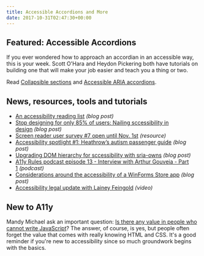 ```yaml
---
title: Accessible Accordions and More
date: 2017-10-31T02:47:30+00:00
---
```


## Featured: Accessible Accordions

If you ever wondered how to approach an accordian in an accessible way, this is your week. Scott O'Hara and Heydon Pickering both have tutorials on building one that will make your job easier and teach you a thing or two.

Read [Collapsible sections](https://inclusive-components.design/collapsible-sections/) and [Accessible ARIA accordions](http://www.scottohara.me/blog/2017/10/25/accordion-release.html).

## News, resources, tools and tutorials

- [An accessibility reading list](https://accessibility.blog.gov.uk/2017/10/23/an-accessibility-reading-list/) *(blog post)*
- [Stop designing for only 85% of users: Nailing sccessibility in design](https://www.smashingmagazine.com/2017/10/nailing-accessibility-design/) *(blog post)*
- [Screen reader user survey #7 open until Nov. 1st](https://webaim.org/projects/screenreadersurvey7/) *(resource)*
- [Accessibility spotlight #1: Heathrow’s autism passenger guide](https://hello-lilianna.com/2017/10/23/accessibility-spotlight-1-heathrows-autism-passenger-guide/) *(blog post)*
- [Upgrading DOM hierarchy for sccessibility with sria-owns](http://csskarma.com/blog/aria-owns/) *(blog post)*
- [A11y Rules podcast episode 13 - Interview with Arthur Gouveia - Part 1](https://www.patreon.com/posts/a11y-rules-13-1-14952362) *(podcast)*
- [Considerations around the accessibility of a WinForms Store app](https://blogs.msdn.microsoft.com/winuiautomation/2017/10/20/considerations-around-the-accessibility-of-a-winforms-store-app/) *(blog post)*
- [Accessibility legal update with Lainey Feingold](https://www.youtube.com/watch?v=yNHJAJSqYA8) *(video)*

## New to A11y

Mandy Michael ask an important question: [Is there any value in people who cannot write JavaScript](https://medium.com/@mandy.michael/is-there-any-value-in-people-who-cannot-write-javascript-d0a66b16de06)? The answer, of course, is yes, but people often forget the value that comes with really knowing HTML and CSS. It's a good reminder if you're new to accessibility since so much groundwork begins with the basics.
